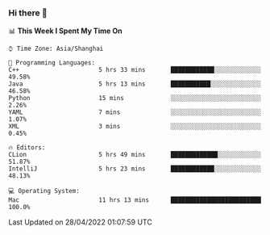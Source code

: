 ### Hi there 👋


<!--START_SECTION:waka-->
📊 **This Week I Spent My Time On** 

```text
⌚︎ Time Zone: Asia/Shanghai

💬 Programming Languages: 
C++                      5 hrs 33 mins       ████████████░░░░░░░░░░░░░   49.58% 
Java                     5 hrs 13 mins       ███████████░░░░░░░░░░░░░░   46.58% 
Python                   15 mins             ░░░░░░░░░░░░░░░░░░░░░░░░░   2.26% 
YAML                     7 mins              ░░░░░░░░░░░░░░░░░░░░░░░░░   1.07% 
XML                      3 mins              ░░░░░░░░░░░░░░░░░░░░░░░░░   0.45%

🔥 Editors: 
CLion                    5 hrs 49 mins       █████████████░░░░░░░░░░░░   51.87% 
IntelliJ                 5 hrs 23 mins       ████████████░░░░░░░░░░░░░   48.13%

💻 Operating System: 
Mac                      11 hrs 13 mins      █████████████████████████   100.0%

```


 Last Updated on 28/04/2022 01:07:59 UTC
<!--END_SECTION:waka-->

<!--
**SillyPasty/SillyPasty** is a ✨ _special_ ✨ repository because its `README.md` (this file) appears on your GitHub profile.

Here are some ideas to get you started:

- 🔭 I’m currently working on ...
- 🌱 I’m currently learning ...
- 👯 I’m looking to collaborate on ...
- 🤔 I’m looking for help with ...
- 💬 Ask me about ...
- 📫 How to reach me: ...
- 😄 Pronouns: ...
- ⚡ Fun fact: ...
-->


